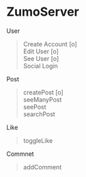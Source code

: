 # ZumoServer

User

> Create Account [o]<br/>
> Edit User [o]<br/>
> See User [o]<br/>
> Social Login

Post

> createPost [o]<br/>
> seeManyPost <br/>
> seePost <br/>
> searchPost

Like

> toggleLike

Commnet

> addComment
